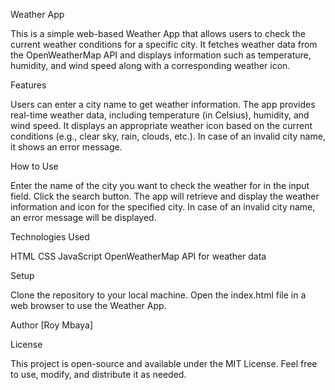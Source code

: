 Weather App

This is a simple web-based Weather App that allows users to check the current weather conditions for a specific city. It fetches weather data from the OpenWeatherMap API and displays information such as temperature, humidity, and wind speed along with a corresponding weather icon.

Features

Users can enter a city name to get weather information.
The app provides real-time weather data, including temperature (in Celsius), humidity, and wind speed.
It displays an appropriate weather icon based on the current conditions (e.g., clear sky, rain, clouds, etc.).
In case of an invalid city name, it shows an error message.

How to Use

Enter the name of the city you want to check the weather for in the input field.
Click the search button.
The app will retrieve and display the weather information and icon for the specified city.
In case of an invalid city name, an error message will be displayed.

Technologies Used

HTML
CSS
JavaScript
OpenWeatherMap API for weather data

Setup

Clone the repository to your local machine.
Open the index.html file in a web browser to use the Weather App.

Author
[Roy Mbaya]

License

This project is open-source and available under the MIT License. Feel free to use, modify, and distribute it as needed.

